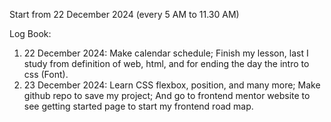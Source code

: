Start from 22 December 2024 (every 5 AM to 11.30 AM)

Log Book:
1. 22 December 2024: Make calendar schedule; Finish my lesson, last I study from definition of web, html, and for ending the day the intro to css (Font).
2. 23 December 2024: Learn CSS flexbox, position, and many more; Make github repo to save my project; And go to frontend mentor website to see getting started page to start my frontend road map.
